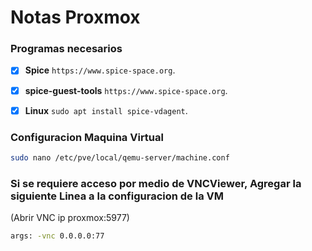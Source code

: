 # Notas Proxmox 

### Programas necesarios

- [X] **Spice**  `https://www.spice-space.org`.
- [X] **spice-guest-tools** `https://www.spice-space.org`.
- [X] **Linux** ```sudo apt install spice-vdagent```.


### Configuracion Maquina Virtual
```bash
sudo nano /etc/pve/local/qemu-server/machine.conf
```
### Si se requiere acceso por medio de VNCViewer, Agregar la siguiente Linea a la configuracion de la VM

(Abrir VNC ip proxmox:5977)
```bash
args: -vnc 0.0.0.0:77
```



